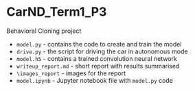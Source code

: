 # CarND_Term1_P3
Behavioral Cloning project

* `model.py` - contains the code to create and train the model
* `drive.py` - the script for driving the car in autonomous mode
* `model.h5` - contains a trained convolution neural network 
* `writeup_report.md` - short report with results summarised 
* `\images_report` - images for the report
* `model.ipynb` - Jupyter notebook file with `model.py` code
